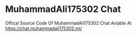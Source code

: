 # MuhammadAli175302 Chat
Offical Source Code Of MuhammadAli175302 Chat
Aviable At https://chat.muhammadali175302.ml/
